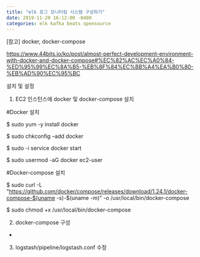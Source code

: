 ```yaml
---
title: "elk 로그 모니터링 시스템 구성하기"
date: 2019-11-20 16:12:00 -0400
categories: elk kafka beats opensource
---
```


[참고] docker, docker-compose

https://www.44bits.io/ko/post/almost-perfect-development-environment-with-docker-and-docker-compose#%EC%82%AC%EC%A0%84-%ED%95%99%EC%8A%B5-%EB%8F%84%EC%BB%A4%EA%B0%80-%EB%AD%90%EC%95%BC

설치 및 설정
1. EC2 인스턴스에 docker 및 docker-compose 설치

#Docker 설치

$ sudo yum -y install docker

$ sudo chkconfig –add docker

$ sudo -i service docker start

$ sudo usermod -aG docker ec2-user

#Docker-compose 설치

$ sudo curl -L “https://github.com/docker/compose/releases/download/1.24.1/docker-compose-$(uname -s)-$(uname -m)” -o /usr/local/bin/docker-compose

$ sudo chmod +x /usr/local/bin/docker-compose


2. docker-compose 구성

-


3. logstash/pipeline/logstash.conf 수정
<script src="https://gist.github.com/leeilly/37121a58798b882d6987b1a43b7730ec.js"></script>
